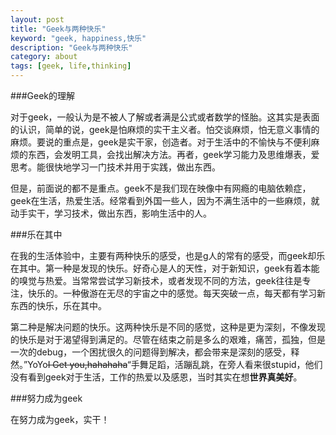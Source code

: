 ```yaml
---
layout: post
title: "Geek与两种快乐"
keyword: "geek, happiness,快乐"
description: "Geek与两种快乐"
category: about
tags: [geek, life,thinking]
---
```


###Geek的理解

对于geek，一般认为是不被人了解或者满是公式或者数学的怪胎。这其实是表面的认识，简单的说，geek是怕麻烦的实干主义者。怕交谈麻烦，怕无意义事情的麻烦。要说的重点是，geek是实干家，创造者。对于生活中的不愉快与不便利麻烦的东西，会发明工具，会找出解决方法。再者，geek学习能力及思维爆表，爱思考。能很快地学习一门技术并用于实践，做出东西。

但是，前面说的都不是重点。geek不是我们现在映像中有网瘾的电脑依赖症，geek在生活，热爱生活。经常看到外国一些人，因为不满生活中的一些麻烦，就动手实干，学习技术，做出东西，影响生活中的人。

###乐在其中

在我的生活体验中，主要有两种快乐的感受，也是g人的常有的感受，而geek却乐在其中。第一种是发现的快乐。好奇心是人的天性，对于新知识，geek有着本能的嗅觉与热爱。当常常尝试学习新技术，或者发现不同的方法，geek往往是专注，快乐的。一种傲游在无尽的宇宙之中的感觉。每天突破一点，每天都有学习新东西的快乐，乐在其中。

第二种是解决问题的快乐。这两种快乐是不同的感觉，这种是更为深刻，不像发现的快乐是对于渴望得到满足的。尽管在结束之前是多么的艰难，痛苦，孤独，但是一次的debug，一个困扰很久的问题得到解决，都会带来是深刻的感受，释然。”YoYo~~~~I Get you,hahahaha~~~~“手舞足蹈，活蹦乱跳，在旁人看来很stupid，他们没有看到geek对于生活，工作的热爱以及感恩，当时其实在想**世界真美好**。

###努力成为geek

在努力成为geek，实干！





